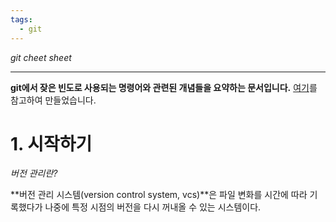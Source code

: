 ```yaml
---
tags:
  - git
---
```


_git cheet sheet_

---

**git에서 잦은 빈도로 사용되는 명령어와 관련된 개념들을 요약하는 문서입니다.**
[여기](https://git-scm.com/book/ko/v2)를 참고하여 만들었습니다.

# 1. 시작하기

_버전 관리란?_

**버전 관리 시스템(version control system, vcs)**은 파일 변화를 시간에 따라 기록했다가 나중에 특정 시점의 버전을 다시 꺼내올 수 있는 시스템이다.